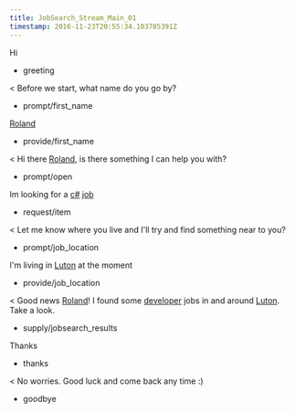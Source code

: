 ```yaml
---
title: JobSearch_Stream_Main_01
timestamp: 2016-11-23T20:55:34.103785391Z
---
```

Hi
* greeting

< Before we start, what name do you go by?
* prompt/first_name

[Roland](first_name)
* provide/first_name

< Hi there [Roland](first_name), is there something I can help you with?
* prompt/open

Im looking for a [c#](jobrole) [job](item_type)
* request/item

< Let me know where you live and I'll try and find something near to you?
* prompt/job_location

I'm living in [Luton](location) at the moment
* provide/job_location

< Good news [Roland](first_name)! I found some [developer](jobrole) jobs in and around [Luton](location). Take a look.
* supply/jobsearch_results

Thanks
* thanks

< No worries. Good luck and come back any time :)
* goodbye
